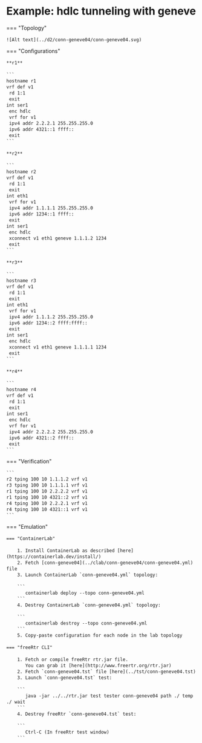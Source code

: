 # Example: hdlc tunneling with geneve

=== "Topology"

    ![Alt text](../d2/conn-geneve04/conn-geneve04.svg)

=== "Configurations"

    **r1**

    ```
    hostname r1
    vrf def v1
     rd 1:1
     exit
    int ser1
     enc hdlc
     vrf for v1
     ipv4 addr 2.2.2.1 255.255.255.0
     ipv6 addr 4321::1 ffff::
     exit
    ```

    **r2**

    ```
    hostname r2
    vrf def v1
     rd 1:1
     exit
    int eth1
     vrf for v1
     ipv4 addr 1.1.1.1 255.255.255.0
     ipv6 addr 1234::1 ffff::
     exit
    int ser1
     enc hdlc
     xconnect v1 eth1 geneve 1.1.1.2 1234
     exit
    ```

    **r3**

    ```
    hostname r3
    vrf def v1
     rd 1:1
     exit
    int eth1
     vrf for v1
     ipv4 addr 1.1.1.2 255.255.255.0
     ipv6 addr 1234::2 ffff:ffff::
     exit
    int ser1
     enc hdlc
     xconnect v1 eth1 geneve 1.1.1.1 1234
     exit
    ```

    **r4**

    ```
    hostname r4
    vrf def v1
     rd 1:1
     exit
    int ser1
     enc hdlc
     vrf for v1
     ipv4 addr 2.2.2.2 255.255.255.0
     ipv6 addr 4321::2 ffff::
     exit
    ```

=== "Verification"

    ```
    r2 tping 100 10 1.1.1.2 vrf v1
    r3 tping 100 10 1.1.1.1 vrf v1
    r1 tping 100 10 2.2.2.2 vrf v1
    r1 tping 100 10 4321::2 vrf v1
    r4 tping 100 10 2.2.2.1 vrf v1
    r4 tping 100 10 4321::1 vrf v1
    ```

=== "Emulation"

    === "ContainerLab"

        1. Install ContainerLab as described [here](https://containerlab.dev/install/)  
        2. Fetch [conn-geneve04](../clab/conn-geneve04/conn-geneve04.yml) file  
        3. Launch ContainerLab `conn-geneve04.yml` topology:  

        ```
           containerlab deploy --topo conn-geneve04.yml  
        ```
        4. Destroy ContainerLab `conn-geneve04.yml` topology:  

        ```
           containerlab destroy --topo conn-geneve04.yml  
        ```
        5. Copy-paste configuration for each node in the lab topology

    === "freeRtr CLI"

        1. Fetch or compile freeRtr rtr.jar file.  
           You can grab it [here](http://www.freertr.org/rtr.jar)  
        2. Fetch `conn-geneve04.tst` file [here](../tst/conn-geneve04.tst)  
        3. Launch `conn-geneve04.tst` test:  

        ```
           java -jar ../../rtr.jar test tester conn-geneve04 path ./ temp ./ wait
        ```
        4. Destroy freeRtr `conn-geneve04.tst` test:  

        ```
           Ctrl-C (In freeRtr test window)
        ```

